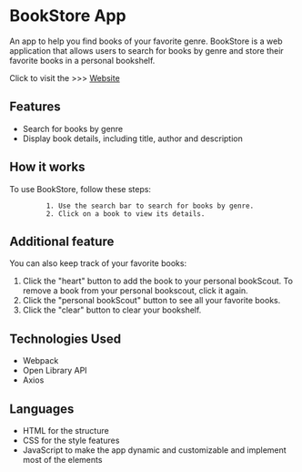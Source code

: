 # BookStore App

An app to help you find books of your favorite genre.
BookStore is a web application that allows users to search for books by genre and store their favorite books in a personal bookshelf.

Click to visit the >>> [Website](https://gabrielecoppini.github.io/BookScout-Star-2-Impact/)

## Features

- Search for books by genre
- Display book details, including title, author and description

## How it works 

To use BookStore, follow these steps:

             1. Use the search bar to search for books by genre.
             2. Click on a book to view its details.



## Additional feature

You can also keep track of your favorite books:

1. Click the "heart" button to add the book to your personal bookScout.
   To remove a book from your personal bookscout, click it again.
2. Click the "personal bookScout" button to see all your favorite books.
3. Click the "clear" button to clear your bookshelf.



## Technologies Used

- Webpack
- Open Library API
- Axios

## Languages

- HTML for the structure
- CSS for the style features
- JavaScript to make the app dynamic and customizable and implement most of the elements
